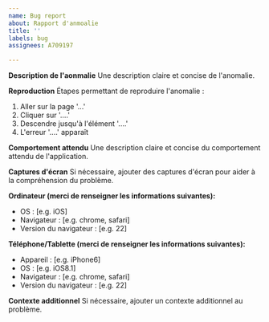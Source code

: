 ```yaml
---
name: Bug report
about: Rapport d'anmoalie
title: ''
labels: bug
assignees: A709197

---
```


**Description de l'aonmalie**
Une description claire et concise de l'anomalie.

**Reproduction**
Étapes permettant de reproduire l'anomalie :
1. Aller sur la page '...'
2. Cliquer sur '....'
3. Descendre jusqu'à l'élément '....'
4. L'erreur '....' apparaît

**Comportement attendu**
Une description claire et concise du comportement attendu de l'application.

**Captures d'écran**
Si nécessaire, ajouter des captures d'écran pour aider à la compréhension du problème.

**Ordinateur (merci de renseigner les informations suivantes):**
 - OS : [e.g. iOS]
 - Navigateur : [e.g. chrome, safari]
 - Version du navigateur : [e.g. 22]

**Téléphone/Tablette (merci de renseigner les informations suivantes):**
 - Appareil : [e.g. iPhone6]
 - OS : [e.g. iOS8.1]
 - Navigateur : [e.g. chrome, safari]
 - Version du navigateur : [e.g. 22]

**Contexte additionnel**
Si nécessaire, ajouter un contexte additionnel au problème.
